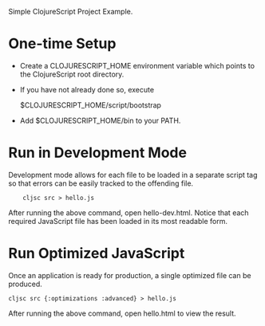 Simple ClojureScript Project Example.

One-time Setup
==============

- Create a CLOJURESCRIPT_HOME environment variable which points to the
  ClojureScript root directory.

- If you have not already done so, execute 

    $CLOJURESCRIPT_HOME/script/bootstrap

- Add $CLOJURESCRIPT_HOME/bin to your PATH.

Run in Development Mode
=======================

Development mode allows for each file to be loaded in a separate script tag so
that errors can be easily tracked to the offending file.

        cljsc src > hello.js

After running the above command, open hello-dev.html. Notice that each required
JavaScript file has been loaded in its most readable form. 

Run Optimized JavaScript
========================

Once an application is ready for production, a single optimized file can be produced.

    cljsc src {:optimizations :advanced} > hello.js

After running the above command, open hello.html to view the result.

